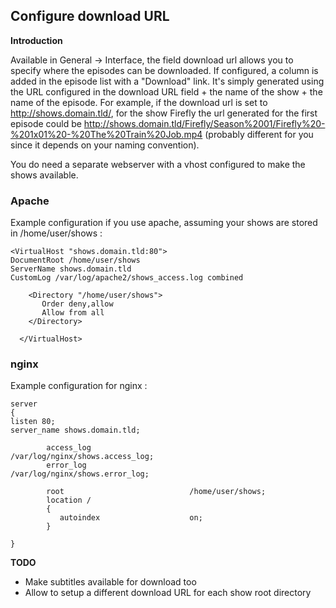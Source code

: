 ## Configure download URL

**Introduction**

Available in General -> Interface, the field download url allows you to specify where the episodes can be downloaded. If configured, a column is added in the episode list with a "Download" link. It's simply generated using the URL configured in the download URL field + the name of the show + the name of the episode.
For example, if the download url is set to http://shows.domain.tld/, for the show Firefly the url generated
for the first episode could be http://shows.domain.tld/Firefly/Season%2001/Firefly%20-%201x01%20-%20The%20Train%20Job.mp4
(probably different for you since it depends on your naming convention).

You do need a separate webserver with a vhost configured to make the shows available.

### Apache

Example configuration if you use apache, assuming your shows are stored in /home/user/shows :

```
<VirtualHost "shows.domain.tld:80">
DocumentRoot /home/user/shows
ServerName shows.domain.tld
CustomLog /var/log/apache2/shows_access.log combined

    <Directory "/home/user/shows">
       Order deny,allow
       Allow from all
    </Directory>

  </VirtualHost>
```

### nginx

Example configuration for nginx :

```
server
{
listen 80;
server_name shows.domain.tld;

        access_log                      /var/log/nginx/shows.access_log;
        error_log                       /var/log/nginx/shows.error_log;

        root                            /home/user/shows;
        location /
        {
           autoindex                    on;
        }

}
```

**TODO**

- Make subtitles available for download too
- Allow to setup a different download URL for each show root directory
